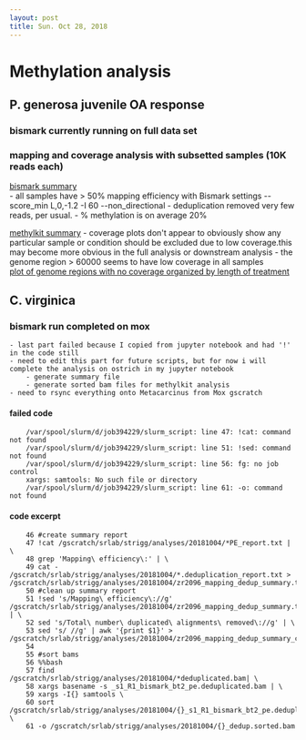 ```yaml
---
layout: post
title: Sun. Oct 28, 2018
---
```


# Methylation analysis


## P. generosa juvenile OA response  
### bismark currently running on full data set  
### mapping and coverage analysis with subsetted samples (10K reads each)  
	
[bismark summary](https://htmlpreview.github.io/?https://raw.githubusercontent.com/shellytrigg/Shelly_Pgenerosa/master/analyses/bismark_summary_report.html)  
		- all samples have > 50% mapping efficiency with Bismark settings --score_min L,0,-1.2 -I 60 --non_directional 
		- deduplication removed very few reads, per usual. 
		- % methylation is on average 20%
	
[methylkit summary](https://github.com/shellytrigg/Shelly_Pgenerosa/blob/master/analyses/MethylKit_JuviPgenr_diffpH/GeoduckSubsetAlignmentTest.md)
		- coverage plots don't appear to obviously show any particular sample or condition should be excluded due to low coverage.this may become more obvious in the full analysis or downstream analysis
		- the genome region > 60000 seems to have low coverage in all samples  
		[plot of genome regions with no coverage organized by length of treatment](https://raw.githubusercontent.com/shellytrigg/Shelly_Pgenerosa/master/analyses/MethylKit_JuviPgenr_diffpH/GeoduckSubsetAlignmentTest_files/figure-markdown_github/unnamed-chunk-9-14.png)







## C. virginica
### bismark run completed on mox
	- last part failed because I copied from jupyter notebook and had '!' in the code still
	- need to edit this part for future scripts, but for now i will complete the analysis on ostrich in my jupyter notebook
		- generate summary file
		- generate sorted bam files for methylkit analysis
	- need to rsync everything onto Metacarcinus from Mox gscratch

#### failed code
		/var/spool/slurm/d/job394229/slurm_script: line 47: !cat: command not found
		/var/spool/slurm/d/job394229/slurm_script: line 51: !sed: command not found
		/var/spool/slurm/d/job394229/slurm_script: line 56: fg: no job control
		xargs: samtools: No such file or directory
		/var/spool/slurm/d/job394229/slurm_script: line 61: -o: command not found

#### code excerpt
		46 #create summary report
		47 !cat /gscratch/srlab/strigg/analyses/20181004/*PE_report.txt | \
		48 grep 'Mapping\ efficiency\:' | \
		49 cat - /gscratch/srlab/strigg/analyses/20181004/*.deduplication_report.txt > /gscratch/srlab/strigg/analyses/20181004/zr2096_mapping_dedup_summary.txt
		50 #clean up summary report
		51 !sed 's/Mapping\ efficiency\://g' /gscratch/srlab/strigg/analyses/20181004/zr2096_mapping_dedup_summary.txt | \
		52 sed 's/Total\ number\ duplicated\ alignments\ removed\://g' | \
		53 sed 's/ //g' | awk '{print $1}' > /gscratch/srlab/strigg/analyses/20181004/zr2096_mapping_dedup_summary_clean.txt
		54 
		55 #sort bams
		56 %%bash
		57 find /gscratch/srlab/strigg/analyses/20181004/*deduplicated.bam| \
		58 xargs basename -s _s1_R1_bismark_bt2_pe.deduplicated.bam | \
		59 xargs -I{} samtools \
		60 sort /gscratch/srlab/strigg/analyses/20181004/{}_s1_R1_bismark_bt2_pe.deduplicated.bam \ 
		61 -o /gscratch/srlab/strigg/analyses/20181004/{}_dedup.sorted.bam



